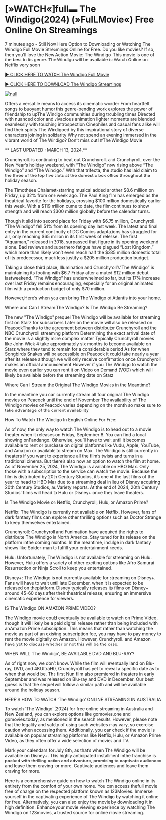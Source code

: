 <h1>[»WATCH«]full▬ The Windigo(2024) (»FulLMovie«) Free Online On Streamings</h1>

7 minutes ago - Still Now Here Option to Downloading or Watching The Windigo Full Movie Streamings Online for Free. Do you like movies? If so, then you’ll love the New Action Movie: The Windigo. This movie is one of the best in its genre. The Windigo will be available to Watch Online on Netflix very soon</p>
<p dir="auto"><a href="https://peacockmovie.site/movie/1215834/the-windigo" rel="nofollow">► CLICK HERE TO WATCH The Windigo Full Movie</a></p>
<p dir="auto"><a href="https://peacockmovie.site/movie/1215834/the-windigo" rel="nofollow">► CLICK HERE TO DOWNLOAD The Windigo Streamings</a></p>
<p dir="auto"><a href="https://peacockmovie.site/movie/1215834/the-windigo" rel="nofollow"><img src="https://camo.githubusercontent.com/abb2148613ed2c31b6fd5c164e6a142c9074d86e9468c674b26300adbf87c7f7/68747470733a2f2f7374617469632e7769787374617469632e636f6d2f6d656469612f3835356132355f30343362356162656234616534643335616330303331393865376665353665647e6d76322e676966" alt="null" style="max-width: 100%;"></a>
      <span>
        <a href="https://peacockmovie.site/movie/1215834/the-windigo" rel="nofollow">
</a></span></p><p dir="auto">Offers a versatile means to access its cinematic wonder From heartfelt songs to buoyant humor this genre-bending work explores the power of friendship to upThe Windigo communities during troubling times Directed with nuanced color and vivacious animation lighter moments are blended seamlessly with touching introspection Cinephiles and casual fans alike will find their spirits The Windigoed by this inspirational story of diverse characters joining in solidarity Why not spend an evening immersed in the vibrant world of The Windigo? Don’t miss out! #The Windigo Movie</p>
<p dir="auto">** LAST UPDATED : MARCH 13, 2024.**</p>
<p dir="auto">Crunchyroll. is continuing to beat out Crunchyroll. and Crunchyroll, over the New Year’s holiday weekend, with “The Windigo” now rising above “The Windigo” and “The Windigo.” With that trifecta, the studio has laid claim to the three of the top five slots at the domestic box office throughout the holiday season.</p>
<p dir="auto">The Timothéee Chalamet-starring musical added another $8.6 million on Friday, up 32% from one week ago. The Paul King film has emerged as the theatrical favorite for the holidays, crossing $100 million domestically earlier this week. With a $119 million cume to date, the film continues to show strength and will reach $300 million globally before the calendar turns.</p>

<p dir="auto">Though it slid into second place for Friday with $6.75 million, Crunchyroll. “The Windigo” fell 51% from its opening day last week. The latest and final entry in the current continuity of DC Comics adaptations has struggled for air, only reaching $65 million in its first week of release. The first “Aquaman,” released in 2018, surpassed that figure in its opening weekend alone. Bad reviews and superhero fatigue have plagued “Lost Kingdom,” which more than likely won’t even reach half the $335 million domestic total of its predecessor, much less justify a $205 million production budget.</p>
<p dir="auto">Taking a close third place, Illumination and Crunchyroll’s“The Windigo” is maintaining its footing with $6.7 Friday after a muted $12 million debut lastweekend. “The Windigo” has underwhelmed so far, but its 17% increase over last Friday remains encouraging, especially for an original animated film with a production budget of only $70 million.</p>
<p dir="auto">However,Here’s when you can bring The Windigo of Atlantis into your home.</p>
<p dir="auto">Where and Can I Stream The Windigo? Is The Windigo Be Streaming?</p>
<p dir="auto">The new "The Windigo" prequel The Windigo will be available for streaming first on Starz for subscribers Later on the movie will also be released on PeacockThanks to the agreement between distributor Crunchyroll and the NBC Crunchyroll streaming platform Determining the exact arrival date of the movie is a slightly more complex matter Typically Crunchyroll movies like John Wick 4 take approximately six months to become available on Starz where they tend to remain for a considerable period As for when Songbirds Snakes will be accessible on Peacock it could take nearly a year after its release although we will only receive confirmation once Crunchyroll makes an official announcement However if you The Windigo to watch the movie even earlier you can rent it on Video on Demand (VOD) which will likely be available before the streaming date on Starz</p>
<p dir="auto">Where Can I Stream the Original The Windigo Movies in the Meantime?</p>
<p dir="auto">In the meantime you can currently stream all four original The Windigo movies on Peacock until the end of November The availability of The Windigo movies onPeacock varies depending on the month so make sure to take advantage of the current availability</p>
<p dir="auto">How To Watch The Windigo In English Online For Free:</p>
<p dir="auto">As of now, the only way to watch The Windigo is to head out to a movie theater when it releases on Friday, September 8. You can find a local showing onFandango. Otherwise, you’ll have to wait until it becomes available to rent or purchase on digital platforms like Vudu, Apple, YouTube, and Amazon or available to stream on Max. The Windigo is still currently in theaters if you want to experience all the film’s twists and turns in a traditional cinema. But there’s also now an option to watch the film at home. As of November 25, 2024, The Windigo is available on HBO Max. Only those with a subscription to the service can watch the movie. Because the film is distributed by 20th Century Studios, it’s one of the last films of the year to head to HBO Max due to a streaming deal in lieu of Disney acquiring 20th Century Studios, as Variety reports. At the end of 2024, 20th Century Studios’ films will head to Hulu or Disney+ once they leave theaters.</p>
<p dir="auto">Is The Windigo Movie on Netflix, Crunchyroll, Hulu, or Amazon Prime?</p>
<p dir="auto">Netflix: The Windigo is currently not available on Netflix. However, fans of dark fantasy films can explore other thrilling options such as Doctor Strange to keep themselves entertained.</p>
<p dir="auto">Crunchyroll: Crunchyroll and Funimation have acquired the rights to distribute The Windigo in North America. Stay tuned for its release on the platform inthe coming months. In the meantime, indulge in dark fantasy shows like Spider-man to fulfill your entertainment needs.</p>
<p dir="auto">Hulu: Unfortunately, The Windigo is not available for streaming on Hulu. However, Hulu offers a variety of other exciting options like Afro Samurai Resurrection or Ninja Scroll to keep you entertained.</p>
<p dir="auto">Disney+: The Windigo is not currently available for streaming on Disney+. Fans will have to wait until late December, when it is expected to be released on theplatform. Disney typically releases its films on Disney+ around 45-60 days after their theatrical release, ensuring an immersive cinematic experience for viewers.</p>
<p dir="auto">IS The Windigo ON AMAZON PRIME VIDEO?</p>
<p dir="auto">The Windigo movie could eventually be available to watch on Prime Video, though it will likely be a paid digital release rather than being included with anAmazon Prime subscription. This means that rather than watching the movie as part of an existing subscription fee, you may have to pay money to rent the movie digitally on Amazon. However, Crunchyroll. and Amazon have yet to discuss whether or not this will be the case.</p>
<p dir="auto">WHEN WILL ‘The Windigo’, BE AVAILABLE DVD AND BLU-RAY?</p>
<p dir="auto">As of right now, we don’t know. While the film will eventually land on Blu-ray, DVD, and 4KUltraHD, Crunchyroll has yet to reveal a specific date as to when that would be. The first Nun film also premiered in theaters in early September and was released on Blu-ray and DVD in December. Our best guess is that the sequel will follow a similar path and will be available around the holiday season.</p>
<p dir="auto">HERE’S HOW TO WATCH ‘The Windigo’ ONLINE STREAMING IN AUSTRALIA</p>
<p dir="auto">To watch ‘The Windigo’ (2024) for free online streaming in Australia and New Zealand, you can explore options like gomovies.one and gomovies.today, as mentioned in the search results. However, please note that the legality and safety of using such websites may vary, so exercise caution when accessing them. Additionally, you can check if the movie is available on popular streaming platforms like Netflix, Hulu, or Amazon Prime Video, as they often offer a wide selection of movies and TV.</p>
<p dir="auto">Mark your calendars for July 8th, as that’s when The Windigo will be available on Disney+. This highly anticipated installment inthe franchise is packed with thrilling action and adventure, promising to captivate audiences and leave them craving for more. Captivate audiences and leave them craving for more.</p>
<p dir="auto">Here is a comprehensive guide on how to watch The Windigo online in its entirety from the comfort of your own home. You can access thefull movie free of charge on the respected platform known as 123Movies. Immerse yourself in the captivating experience of The Windigo by watching it online for free. Alternatively, you can also enjoy the movie by downloading it in high definition. Enhance your movie viewing experience by watching The Windigo on 123movies, a trusted source for online movie streaming.</p>
</article>


